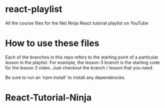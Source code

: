 # react-playlist
All the course files for the Net Ninja React tutorial playlist on YouTube

# How to use these files
Each of the branches in this repo refers to the starting point of a particular lesson in the playlist. For example, the lesson-3 branch is the starting code for the lesson 3 video. Just checkout the branch / lesson that you need.

Be sure to run an 'npm install' to install any dependencies.
# React-Tutorial-Ninja
